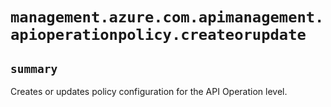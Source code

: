 # `management.azure.com.apimanagement.apioperationpolicy.createorupdate`

## `summary`
Creates or updates policy configuration for the API Operation level.



